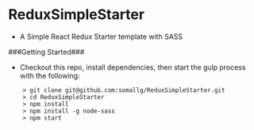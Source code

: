 # ReduxSimpleStarter
* A Simple React Redux Starter template with SASS

###Getting Started###
* Checkout this repo, install dependencies, then start the gulp process with the following:

```
	> git clone git@github.com:somallg/ReduxSimpleStarter.git
	> cd ReduxSimpleStarter
	> npm install
	> npm install -g node-sass
	> npm start
```
